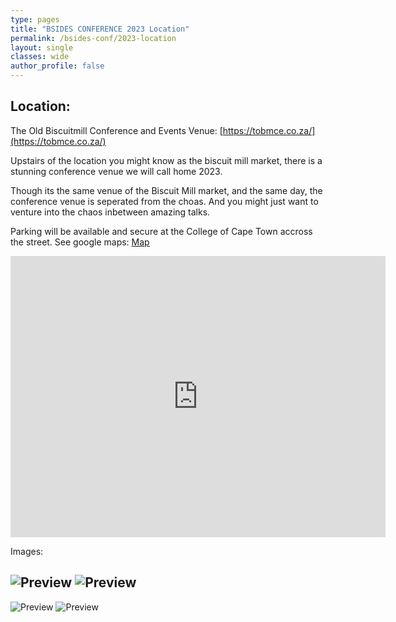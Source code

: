 ```yaml
---
type: pages
title: "BSIDES CONFERENCE 2023 Location"
permalink: /bsides-conf/2023-location
layout: single
classes: wide
author_profile: false
---
```


## Location:
The Old Biscuitmill Conference and Events Venue:  [https://tobmce.co.za/](https://tobmce.co.za/)

Upstairs of the location you might know as the biscuit mill market, there is a stunning conference venue we will call home 2023.

Though its the same venue of the Biscuit Mill market, and the same day, the conference venue is seperated from the choas. 
And you might just want to venture into the chaos inbetween amazing talks.

Parking will be available and secure at the College of Cape Town accross the street. See google maps: [Map](https://goo.gl/maps/eMu5EqAxYTK1V26N6)

<iframe src="https://www.google.com/maps/embed?pb=!1m14!1m8!1m3!1d13242.12485445135!2d18.4571621!3d-33.9274629!3m2!1i1024!2i768!4f13.1!3m3!1m2!1s0x0%3A0x39cc47e5b0eb6340!2sThe%20Old%20Biscuit%20Mill!5e0!3m2!1sen!2sza!4v1661353026841!5m2!1sen!2sza" width="600" height="450" style="border:0;" allowfullscreen="" loading="lazy" referrerpolicy="no-referrer-when-downgrade"></iframe>

Images:


![Preview](/assets/images/2023/tigerlilly.jpg)
![Preview](/assets/images/2023/tigerlilly2.jpg)
---
![Preview](/assets/images/2023/fynbos.jpg)
![Preview](/assets/images/2023/fynbos2.jpg)